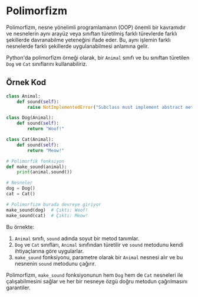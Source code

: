 # Polimorfizm

Polimorfizm, nesne yönelimli programlamanın (OOP) önemli bir kavramıdır ve nesnelerin aynı arayüz veya sınıftan türetilmiş farklı türevlerde farklı şekillerde davranabilme yeteneğini ifade eder. Bu, aynı işlemin farklı nesnelerde farklı şekillerde uygulanabilmesi anlamına gelir.

Python'da polimorfizm örneği olarak, bir `Animal` sınıfı ve bu sınıftan türetilen `Dog` ve `Cat` sınıflarını kullanabiliriz.

## Örnek Kod

```python
class Animal:
    def sound(self):
        raise NotImplementedError("Subclass must implement abstract method")

class Dog(Animal):
    def sound(self):
        return "Woof!"

class Cat(Animal):
    def sound(self):
        return "Meow!"

# Polimorfik fonksiyon
def make_sound(animal):
    print(animal.sound())

# Nesneler
dog = Dog()
cat = Cat()

# Polimorfizm burada devreye giriyor
make_sound(dog)  # Çıktı: Woof!
make_sound(cat)  # Çıktı: Meow!
```

Bu örnekte:

1. `Animal` sınıfı, `sound` adında soyut bir metod tanımlar.
2. `Dog` ve `Cat` sınıfları, `Animal` sınıfından türetilir ve `sound` metodunu kendi ihtiyaçlarına göre uygularlar.
3. `make_sound` fonksiyonu, parametre olarak bir `Animal` nesnesi alır ve bu nesnenin `sound` metodunu çağırır.

Polimorfizm, `make_sound` fonksiyonunun hem `Dog` hem de `Cat` nesneleri ile çalışabilmesini sağlar ve her bir nesneye özgü doğru metodun çağrılmasını garantiler.
